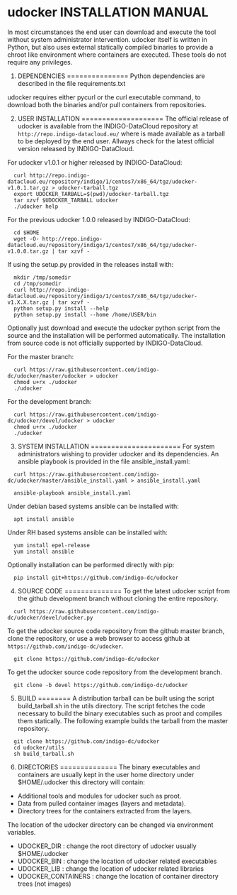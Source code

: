 udocker INSTALLATION MANUAL
===========================
In most circumstances the end user can download and execute the tool without
system administrator intervention. udocker itself is written in Python, but 
also uses external statically compiled binaries to provide a chroot like
environment where containers are executed. These tools do not require any
privileges.

1. DEPENDENCIES
===============
Python dependencies are described in the file requirements.txt

udocker requires either pycurl or the curl executable command,
to download both the binaries and/or pull containers from repositories.

2. USER INSTALLATION
====================
The official release of udocker is available from the INDIGO-DataCloud
repository at `http://repo.indigo-datacloud.eu/` where is made available
as a tarball to be deployed by the end user. Allways check for the latest
official version released by INDIGO-DataCloud.

For udocker v1.0.1 or higher released by INDIGO-DataCloud:

```
  curl http://repo.indigo-datacloud.eu/repository/indigo/1/centos7/x86_64/tgz/udocker-v1.0.1.tar.gz > udocker-tarball.tgz
  export UDOCKER_TARBALL=$(pwd)/udocker-tarball.tgz
  tar xzvf $UDOCKER_TARBALL udocker
  ./udocker help   
```

For the previous udocker 1.0.0 released by INDIGO-DataCloud:

```
  cd $HOME
  wget -O- http://repo.indigo-datacloud.eu/repository/indigo/1/centos7/x86_64/tgz/udocker-v1.0.0.tar.gz | tar xzvf -
```

If using the setup.py provided in the releases install with:

```
  mkdir /tmp/somedir
  cd /tmp/somedir
  curl http://repo.indigo-datacloud.eu/repository/indigo/1/centos7/x86_64/tgz/udocker-v1.X.X.tar.gz | tar xzvf -
  python setup.py install --help
  python setup.py install --home /home/USER/bin
```


Optionally just download and execute the udocker python script from the source and the installation
will be performed automatically. The installation from source code is not officially supported by 
INDIGO-DataCloud.

For the master branch:

```
  curl https://raw.githubusercontent.com/indigo-dc/udocker/master/udocker > udocker
  chmod u+rx ./udocker
  ./udocker
```

For the development branch:

```
  curl https://raw.githubusercontent.com/indigo-dc/udocker/devel/udocker > udocker
  chmod u+rx ./udocker
  ./udocker
```


3. SYSTEM INSTALLATION
======================
For system administrators wishing to provider udocker and its dependencies. 
An ansible playbook is provided in the file ansible_install.yaml:

```
  curl https://raw.githubusercontent.com/indigo-dc/udocker/master/ansible_install.yaml > ansible_install.yaml

  ansible-playbook ansible_install.yaml
```

Under debian based systems ansible can be installed with:

```
  apt install ansible
```

Under RH based systems ansible can be installed with:

```
  yum install epel-release 
  yum install ansible
```

Optionally installation can be performed directly with pip:

```
  pip install git+https://github.com/indigo-dc/udocker
```

4. SOURCE CODE
==============
To get the latest udocker script from the github development branch without
cloning the entire repository.
```
  curl https://raw.githubusercontent.com/indigo-dc/udocker/devel/udocker.py
```

To get the udocker source code repository from the github master branch, clone the 
repository, or use a web browser to access github at `https://github.com/indigo-dc/udocker`.

```
  git clone https://github.com/indigo-dc/udocker
```

To get the udocker source code repository from the development branch.

```
  git clone -b devel https://github.com/indigo-dc/udocker
```


5. BUILD
========
A distribution tarball can be built using the script build_tarball.sh in
the utils directory. The script fetches the code necessary to build the
binary executables such as proot and compiles them statically. The following
example builds the tarball from the master repository.

```
  git clone https://github.com/indigo-dc/udocker
  cd udocker/utils
  sh build_tarball.sh
```
 
6. DIRECTORIES
==============
The binary executables and containers are usually kept in the user home directory
under $HOME/.udocker this directory will contain:

* Additional tools and modules for udocker such as proot.
* Data from pulled container images (layers and metadata).
* Directory trees for the containers extracted from the layers.

The location of the udocker directory can be changed via environment variables.

* UDOCKER_DIR : change the root directory of udocker usually $HOME/.udocker
* UDOCKER_BIN : change the location of udocker related executables
* UDOCKER_LIB : change the location of udocker related libraries
* UDOCKER_CONTAINERS : change the location of container directory trees (not images)

